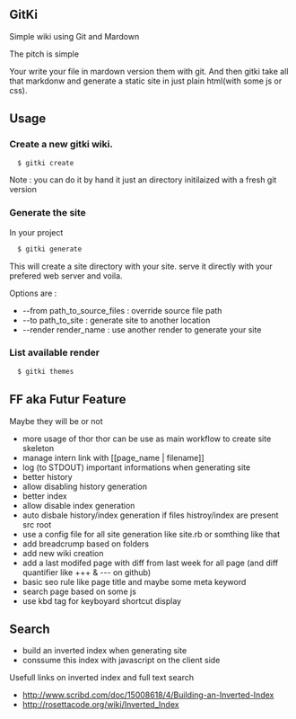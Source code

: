 
## GitKi ##


Simple wiki using Git and Mardown

The pitch is simple

Your write your file in mardown version them with git. And then gitki take all that markdonw and generate a static site in just plain html(with some js or css).



## Usage ##

### Create a new gitki wiki.

```bash
  $ gitki create
```

Note : you can do it by hand it just an directory initilaized with a fresh git version

### Generate the site

In your project

```bash
  $ gitki generate
```

This will create a site directory with your site. serve it directly with your prefered web server and voila.

Options are :
* --from path_to_source_files : override source file path
* --to path_to_site : generate site to another location
* --render render_name : use another render to generate your site

### List available render

```bash
  $ gitki themes
```

## FF aka Futur Feature  ##

Maybe they will be or not

* more usage of thor thor can be use as main workflow to create site skeleton
* manage intern link with [[page_name | filename]]
* log (to STDOUT) important informations when generating site
* better history
* allow disabling history generation
* better index
* allow disable index generation
* auto disbale history/index generation if files histroy/index are present src root
* use a config file for all site generation like site.rb or somthing like that
* add breadcrump based on folders
* add new wiki creation
* add a last modifed page with diff from last week for all page (and diff quantifier like +++ & --- on github)
* basic seo rule like page title and maybe some meta keyword
* search page based on some js
* use kbd tag for keyboyard shortcut display


## Search

* build an inverted index when generating site
* conssume this index with javascript on the client side

Usefull links on inverted index and full text search

* http://www.scribd.com/doc/15008618/4/Building-an-Inverted-Index
* http://rosettacode.org/wiki/Inverted_Index

